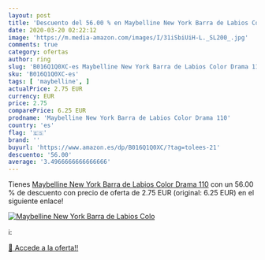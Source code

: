 ```yaml
---
layout: post
title: 'Descuento del 56.00 % en Maybelline New York Barra de Labios Colo'
date: 2020-03-20 02:22:12
image: 'https://m.media-amazon.com/images/I/31iSbiUiH-L._SL200_.jpg'
comments: true
category: ofertas
author: ring
slug: 'B016Q1Q0XC-es Maybelline New York Barra de Labios Color Drama 110'
sku: 'B016Q1Q0XC-es'
tags: [ 'maybelline', ]
actualPrice: 2.75 EUR
currency: EUR
price: 2.75
comparePrice: 6.25 EUR
prodname: 'Maybelline New York Barra de Labios Color Drama 110'
country: 'es'
flag: '🇪🇸'
brand: ''
buyurl: 'https://www.amazon.es/dp/B016Q1Q0XC/?tag=tolees-21'
descuento: '56.00'
average: '3.4966666666666666'
---
```


Tienes [Maybelline New York Barra de Labios Color Drama 110](https://www.amazon.es/dp/B016Q1Q0XC/?tag=tolees-21) con un 56.00 % de descuento con precio de oferta de 2.75 EUR (original: 6.25 EUR) en el siguiente enlace!

[![Maybelline New York Barra de Labios Colo](https://m.media-amazon.com/images/I/31iSbiUiH-L._SL200_.jpg)](https://www.amazon.es/dp/B016Q1Q0XC/?tag=tolees-21)

ℹ️:


[🛒 Accede a la oferta!!](https://www.amazon.es/dp/B016Q1Q0XC/?tag=tolees-21)
